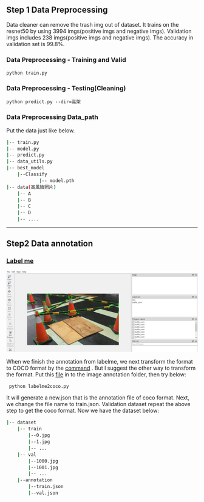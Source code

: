 ## Step 1 Data Preprocessing ##

Data cleaner can remove the trash img out of dataset. It trains on the resnet50 by using 3994 imgs(positive imgs and negative imgs).
Validation imgs includes 238 imgs(positive imgs and negative imgs). The accuracy in validation set is 99.8%.

### Data Preprocessing - Training and Valid ###
    python train.py
### Data Preprocessing - Testing(Cleaning) ###
	python predict.py --dir=高架

### Data Preprocessing Data_path ###
Put the data just like below.

```bash
|-- train.py
|-- model.py
|-- predict.py
|-- data_utils.py
|-- best_model
	|--Classify
    		|-- model.pth
|-- data(高風險照片)
    |-- A
    |-- B
    |-- C
    |-- D
    |-- ....

```
---

## Step2 Data annotation ##
### [Label me](https://github.com/wkentaro/labelme) ###
<p align="center"><img src="https://github.com/peter850421/Mask-RCNN/blob/master/img/labelme.PNG"/></p>

When we finish the annotation from labelme, we next transform the format to COCO format by the [command](https://github.com/wkentaro/labelme/tree/master/examples/instance_segmentation ) . But I suggest the other way to transform the format.
Put this [file](https://github.com/lindylin1817/labelme2coco/blob/master/labelme2COCO.py )  in to the image annotation folder, then try below: 

	 python labelme2coco.py
	 
It will generate a new.json that is the annotation file of coco format. Next, we change the file name to train.json. Validation dataset repeat the above step to get the coco format.
Now we have the dataset below:

```bash
|-- dataset
	|-- train
		|--0.jpg
		|--1.jpg
		|-- ...
	|-- val
		|--1000.jpg
		|--1001.jpg
		|-- ...
	|--annotation
		|--train.json
		|--val.json
```
